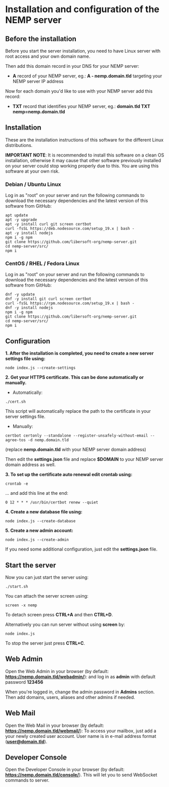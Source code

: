 # Installation and configuration of the NEMP server

## Before the installation

Before you start the server installation, you need to have Linux server with root access and your own domain name.

Then add this domain record in your DNS for your NEMP server:

- **A** record of your NEMP server, eg.: **A - nemp.domain.tld** targeting your NEMP server IP address

Now for each domain you'd like to use with your NEMP server add this record:

- **TXT** record that identifies your NEMP server, eg.: **domain.tld TXT nemp=nemp.domain.tld**

## Installation

These are the installation instructions of this software for the different Linux distributions.

**IMPORTANT NOTE**: It is recommended to install this software on a clean OS installation, otherwise it may cause that other software previously installed on your server could stop working properly due to this. You are using this software at your own risk.

### Debian / Ubuntu Linux

Log in as "root" on your server and run the following commands to download the necessary dependencies and the latest version of this software from GitHub:

```console
apt update
apt -y upgrade
apt -y install curl git screen certbot
curl -fsSL https://deb.nodesource.com/setup_19.x | bash -
apt -y install nodejs
npm i -g npm
git clone https://github.com/libersoft-org/nemp-server.git
cd nemp-server/src/
npm i
```

### CentOS / RHEL / Fedora Linux

Log in as "root" on your server and run the following commands to download the necessary dependencies and the latest version of this software from GitHub:

```console
dnf -y update
dnf -y install git curl screen certbot
curl -fsSL https://rpm.nodesource.com/setup_19.x | bash -
dnf -y install nodejs
npm i -g npm
git clone https://github.com/libersoft-org/nemp-server.git
cd nemp-server/src/
npm i
```

## Configuration

**1. After the installation is completed, you need to create a new server settings file using:**

```console
node index.js --create-settings
```

**2. Get your HTTPS certificate. This can be done automatically or manually.**

- Automatically:

```console
./cert.sh
```

This script will automatically replace the path to the certificate in your server settings file.

- Manually:

```console
certbot certonly --standalone --register-unsafely-without-email --agree-tos -d nemp.domain.tld
```

(replace **nemp.domain.tld** with your NEMP server domain address)

Then edit the **settings.json** file and replace **$DOMAIN** to your NEMP server domain address as well.

**3. To set up the certificate auto renewal edit crontab using:**

```console
crontab -e
```

... and add this line at the end:

```console
0 12 * * * /usr/bin/certbot renew --quiet
```

**4. Create a new database file using:**

```console
node index.js --create-database
```

**5. Create a new admin account:**

```console
node index.js --create-admin
```

If you need some additional configuration, just edit the **settings.json** file.

## Start the server

Now you can just start the server using:

```console
./start.sh
```

You can attach the server screen using:

```console
screen -x nemp
```

To detach screen press **CTRL+A** and then **CTRL+D**.

Alternatively you can run server without using **screen** by:

```console
node index.js
```

To stop the server just press **CTRL+C**.

## Web Admin
Open the Web Admin in your browser (by default: **https://nemp.domain.tld/webadmin/**): and log in as **admin** with default password **123456**

When you're logged in, change the admin password in **Admins** section.
Then add domains, users, aliases and other admins if needed.

## Web Mail
Open the Web Mail in your browser (by default: **https://nemp.domain.tld/webmail/**): To access your mailbox, just add a your newly created user account. User name is in e-mail address format (**user@domain.tld**).

## Developer Console
Open the Developer Console in your browser (by default: **https://nemp.domain.tld/console/**). This will let you to send WebSocket commands to server.
